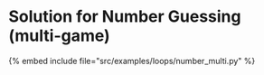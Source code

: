 # Solution for Number Guessing (multi-game)


{% embed include file="src/examples/loops/number_multi.py" %}



